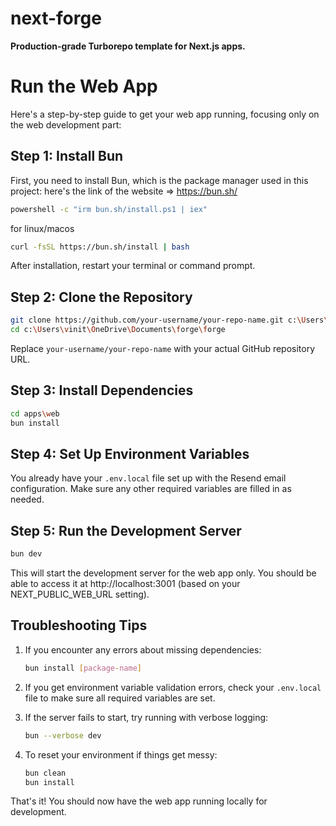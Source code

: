 # next-forge

**Production-grade Turborepo template for Next.js apps.**

# Run the Web App

Here's a step-by-step guide to get your web app running, focusing only on the web development part:

## Step 1: Install Bun

First, you need to install Bun, which is the package manager used in this project:
here's the link of the website => https://bun.sh/

```bash
powershell -c "irm bun.sh/install.ps1 | iex"
```

for linux/macos

```bash
curl -fsSL https://bun.sh/install | bash
```

After installation, restart your terminal or command prompt.

## Step 2: Clone the Repository

```bash
git clone https://github.com/your-username/your-repo-name.git c:\Users\vinit\OneDrive\Documents\forge
cd c:\Users\vinit\OneDrive\Documents\forge\forge
```

Replace `your-username/your-repo-name` with your actual GitHub repository URL.

## Step 3: Install Dependencies

```bash
cd apps\web
bun install
```

## Step 4: Set Up Environment Variables

You already have your `.env.local` file set up with the Resend email configuration. Make sure any other required variables are filled in as needed.

## Step 5: Run the Development Server

```bash
bun dev
```

This will start the development server for the web app only. You should be able to access it at http://localhost:3001 (based on your NEXT_PUBLIC_WEB_URL setting).

## Troubleshooting Tips

1. If you encounter any errors about missing dependencies:
   ```bash
   bun install [package-name]
   ```

2. If you get environment variable validation errors, check your `.env.local` file to make sure all required variables are set.

3. If the server fails to start, try running with verbose logging:
   ```bash
   bun --verbose dev
   ```

4. To reset your environment if things get messy:
   ```bash
   bun clean
   bun install
   ```

That's it! You should now have the web app running locally for development.
